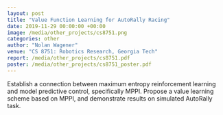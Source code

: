 ```yaml
---
layout: post
title: "Value Function Learning for AutoRally Racing"
date: 2019-11-29 00:00:00 +00:00
image: /media/other_projects/cs8751.png
categories: other
author: "Nolan Wagener"
venue: "CS 8751: Robotics Research, Georgia Tech"
report: /media/other_projects/cs8751.pdf
poster: /media/other_projects/cs8751_poster.pdf
---
```

Establish a connection between maximum entropy reinforcement learning and model predictive control, specifically MPPI.
Propose a value learning scheme based on MPPI, and demonstrate results on simulated AutoRally task.

